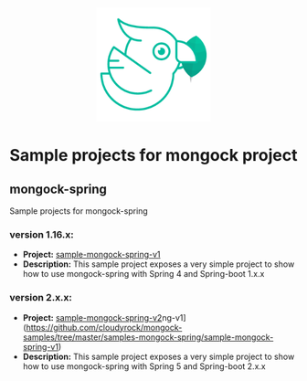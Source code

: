 <p align="center">
    <img src="https://raw.githubusercontent.com/cloudyrock/mongock/master/misc/logo.png" width="200" />
</p>

# Sample projects for mongock project

## mongock-spring
Sample projects for mongock-spring

### version 1.16.x: 
* **Project:** [sample-mongock-spring-v1](https://github.com/cloudyrock/mongock-samples/tree/master/samples-mongock-spring/sample-mongock-spring-v1)
* **Description:** This sample project exposes a very simple project to show how to use mongock-spring with Spring 4 and Spring-boot 1.x.x

### version 2.x.x: 
* **Project:** [sample-mongock-spring-v2](https://github.com/cloudyrock/mongock-samples/tree/master/samples-mongock-spring/sample-mongock-spring-v2)ng-v1](https://github.com/cloudyrock/mongock-samples/tree/master/samples-mongock-spring/sample-mongock-spring-v1)
* **Description:** This sample project exposes a very simple project to show how to use mongock-spring with Spring 5 and Spring-boot 2.x.x

